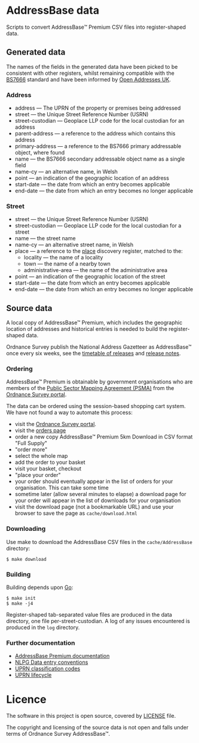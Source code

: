 # AddressBase data

Scripts to convert AddressBase™ Premium CSV files into register-shaped data.

## Generated data

The names of the fields in the generated data have been picked to be consistent with other registers, whilst remaining compatible with the
[BS7666](http://www.bsigroup.com/en-GB/about-bsi/media-centre/press-releases/2006/7/Standardize-the-referencing-and-addressing-of-geographical-objects/)
standard and have been informed by [Open Addresses UK](https://alpha.openaddressesuk.org/).

### Address

- address — The UPRN of the property or premises being addressed
- street — the Unique Street Reference Number (USRN)
- street-custodian — Geoplace LLP code for the local custodian for an address
- parent-address — a reference to the address which contains this address
- primary-address — a reference to the BS7666 primary addressable object, where found
- name — the BS7666 secondary addressable object name as a single field
- name-cy — an alternative name, in Welsh
- point — an indication of the geographic location of an address
- start-date — the date from which an entry becomes applicable
- end-date — the date from which an entry becomes no longer applicable

### Street

- street — the Unique Street Reference Number (USRN)
- street-custodian — Geoplace LLP code for the local custodian for a street
- name — the street name
- name-cy — an alternative street name, in Welsh
- place — a reference to the [place](https://github.com/openregister/place-data) discovery register, matched to the:
  - locality — the name of a locality
  - town — the name of a nearby town
  - administrative-area — the name of the administrative area
- point — an indication of the geographic location of the street
- start-date — the date from which an entry becomes applicable
- end-date — the date from which an entry becomes no longer applicable

## Source data

A local copy of AddressBase™ Premium, which includes the geographic location of addresses and historical entries is needed to build the register-shaped data.

Ordnance Survey publish the National Address Gazetteer as AddressBase™ once every six weeks, see the [timetable of releases](http://www.ordnancesurvey.co.uk/business-and-government/help-and-support/products/addressbase-epoch-dates.html) and [release notes](http://www.ordnancesurvey.co.uk/business-and-government/help-and-support/products/addressbase-release-notes.html).

### Ordering

AddressBase™ Premium is obtainable by government organisations who are members of the [Public Sector Mapping Agreement (PSMA)](https://www.ordnancesurvey.co.uk/business-and-government/public-sector/mapping-agreements/public-sector-mapping-agreement.html) from the [Ordnance Survey portal](https://www.ordnancesurvey.co.uk/sso/login.shtml). 

The data can be ordered using the session-based shopping cart system. We have not found a way to automate this process:

* visit the [Ordnance Survey portal](https://www.ordnancesurvey.co.uk/sso/login.shtml). 
* visit the [orders page](https://orders.ordnancesurvey.co.uk/orders/index.html)
* order a new copy AddressBase™ Premium 5km Download in CSV format "Full Supply"
* "order more"
* select the whole map
* add the order to your basket
* visit your basket, checkout
* "place your order"
* your order should eventually appear in the list of orders for your organisation. This can take some time
* sometime later (allow several minutes to elapse) a download page for your order will appear in the list of downloads for your organisation
* visit the download page (not a bookmarkable URL) and use your browser to save the page as `cache/download.html`

### Downloading

Use make to download the AddressBase CSV files in the `cache/AddressBase` directory:

    $ make download

### Building

Building depends upon [Go](https://golang.org/doc/install):

    $ make init
    $ make -j4

Register-shaped tab-separated value files are produced in the data directory, one file per-street-custodian.
A log of any issues encountered is produced in the `log` directory.

### Further documentation

* [AddressBase Premium documentation](https://www.ordnancesurvey.co.uk/business-and-government/help-and-support/products/addressbase-premium.html)
* [NLPG Data entry conventions](http://www.iahub.net/docs/1398672866952.pdf)
* [UPRN classification codes](https://www.geoplace.co.uk/documents/10181/41984/2015%20the%20UPRN%20lifecycle%20V3%20%28CMS%20ID%20-%201429701616057%29)
* [UPRN lifecycle](https://www.geoplace.co.uk/documents/10181/41984/2015%20the%20UPRN%20lifecycle%20V3%20%28CMS%20ID%20-%201429701616057%29)

# Licence

The software in this project is open source, covered by [LICENSE](LICENSE) file.

The copyright and licensing of the source data is not open and falls under terms of Ordnance Survey AddressBase™.
